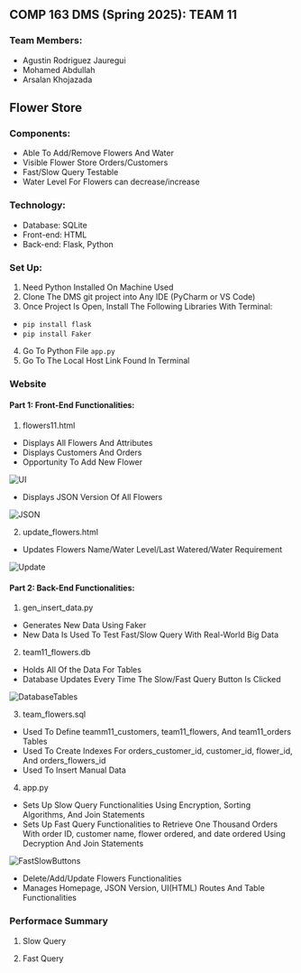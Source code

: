 ## **COMP 163 DMS (Spring 2025): TEAM 11**

### **Team Members:**
- Agustin Rodriguez Jauregui
- Mohamed Abdullah
- Arsalan Khojazada

## **Flower Store**

### **Components:**
- Able To Add/Remove Flowers And Water
- Visible Flower Store Orders/Customers
- Fast/Slow Query Testable
- Water Level For Flowers can decrease/increase

### **Technology:**
- Database: SQLite
- Front-end: HTML
- Back-end: Flask, Python

### **Set Up:**
1. Need Python Installed On Machine Used
2. Clone The DMS git project into Any IDE (PyCharm or VS Code)
3. Once Project Is Open, Install The Following Libraries With Terminal:
- `pip install flask`
- `pip install Faker`
4. Go To Python File `app.py`
5. Go To The Local Host Link Found In Terminal

### Website

#### Part 1: Front-End Functionalities: 
1. flowers11.html
- Displays All Flowers And Attributes
- Displays Customers And Orders
- Opportunity To Add New Flower

![UI](https://github.com/user-attachments/assets/8168b159-9eb6-40fb-8394-8e4495d34ed8)


- Displays JSON Version Of All Flowers
  
![JSON](https://github.com/user-attachments/assets/28d3c0ed-cc64-4632-98bf-3f2569d46c05)

2. update_flowers.html
- Updates Flowers Name/Water Level/Last Watered/Water Requirement
  
![Update](https://github.com/user-attachments/assets/1f5cfabe-ada9-462f-867b-9b1240e252b5)

#### Part 2: Back-End Functionalities: 
1. gen_insert_data.py
- Generates New Data Using Faker
- New Data Is Used To Test Fast/Slow Query With Real-World Big Data

2. team11_flowers.db
- Holds All Of the Data For Tables
- Database Updates Every Time The Slow/Fast Query Button Is Clicked

![DatabaseTables](https://github.com/user-attachments/assets/c999d159-ed10-4422-bc2e-d2670a1f2911)


3. team_flowers.sql
- Used To Define teamm11_customers, team11_flowers, And team11_orders Tables
- Used To Create Indexes For orders_customer_id, customer_id, flower_id, And orders_flowers_id
- Used To Insert Manual Data

4. app.py
- Sets Up Slow Query Functionalities Using Encryption, Sorting Algorithms, And Join Statements
- Sets Up Fast Query Functionalities to Retrieve One Thousand Orders With order ID, customer name, flower ordered, and date ordered Using Decryption And Join Statements
  
![FastSlowButtons](https://github.com/user-attachments/assets/5faae0f9-ffa7-4b0d-ac87-c7fedb4bb354)


- Delete/Add/Update Flowers Functionalities
- Manages Homepage, JSON Version, UI(HTML) Routes And Table Functionalities

### Performace Summary

1. Slow Query

3. Fast Query


